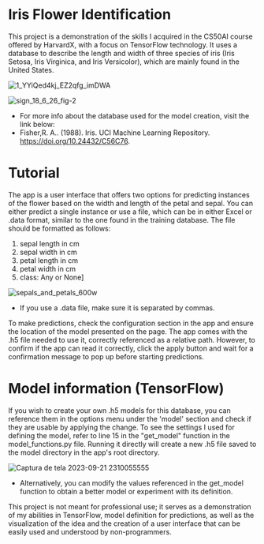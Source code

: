 # Iris Flower Identification
 This project is a demonstration of the skills I acquired in the CS50AI course offered by HarvardX, with a focus on TensorFlow technology. It uses a database to describe the length and width of three species of iris (Iris Setosa, Iris Virginica, and Iris Versicolor), which are mainly found in the United States.
  
![1_YYiQed4kj_EZ2qfg_imDWA](https://github.com/Superjoa10/iris_identif-GUI/assets/108309932/aa1d8587-576a-496f-9e04-af66c74e9789)

![sign_18_6_26_fig-2](https://github.com/Superjoa10/iris_identif-GUI/assets/108309932/80163573-6ad6-47c6-a563-d7bcba590b94)

* For more info about the database used for the model creation, visit the link below:
* Fisher,R. A.. (1988). Iris. UCI Machine Learning Repository. https://doi.org/10.24432/C56C76.


# Tutorial 
The app is a user interface that offers two options for predicting instances of the flower based on the width and length of the petal and sepal. You can either predict a single instance or use a file, which can be in either Excel or .data format, similar to the one found in the training database. The file should be formatted as follows:

   1. sepal length in cm	
   2. sepal width in cm	
   3. petal length in cm	
   4. petal width in cm	
   5. class: Any or None]

![sepals_and_petals_600w](https://github.com/Superjoa10/iris_identif-GUI/assets/108309932/e18f4ec1-f69b-4379-a075-f37a735b6525)

* If you use a .data file, make sure it is separated by commas.


To make predictions, check the configuration section in the app and ensure the location of the model presented on the page. The app comes with the .h5 file needed to use it, correctly referenced as a relative path. However, to confirm if the app can read it correctly, click the apply button and wait for a confirmation message to pop up before starting predictions.

# Model information (TensorFlow)

If you wish to create your own .h5 models for this database, you can reference them in the options menu under the 'model' section and check if they are usable by applying the change. To see the settings I used for defining the model, refer to line 15 in the "get_model" function in the model_functions.py file. Running it directly will create a new .h5 file saved to the model directory in the app's root directory.

![Captura de tela 2023-09-21 2310055555](https://github.com/Superjoa10/iris_identif-GUI/assets/108309932/ae20aa41-0f43-47fb-b3d1-9d3639263deb)

* Alternatively, you can modify the values referenced in the get_model function to obtain a better model or experiment with its definition.

This project is not meant for professional use; it serves as a demonstration of my abilities in TensorFlow, model definition for predictions, as well as the visualization of the idea and the creation of a user interface that can be easily used and understood by non-programmers.
